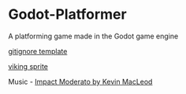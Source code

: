 # Godot-Platformer
A platforming game made in the Godot game engine

[gitignore template](https://github.com/github/gitignore/blob/main/Godot.gitignore)

[viking sprite](https://hajileee.itch.io/hajileees-fantasy-characters-pack)

Music - [Impact Moderato by Kevin MacLeod](https://freemusicarchive.org/music/Kevin_MacLeod/Impact)